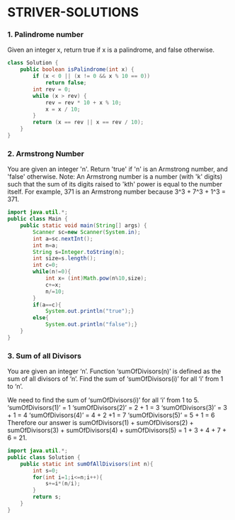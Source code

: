 # STRIVER-SOLUTIONS

### 1. Palindrome number
Given an integer x, return true if x is a palindrome, and false otherwise.
```java
class Solution {
    public boolean isPalindrome(int x) {
        if (x < 0 || (x != 0 && x % 10 == 0))
            return false;
        int rev = 0;
        while (x > rev) {
            rev = rev * 10 + x % 10;
            x = x / 10;
        }
        return (x == rev || x == rev / 10);
    }
}
```

### 2. Armstrong Number

You are given an integer 'n'.
Return 'true' if 'n' is an Armstrong number, and 'false' otherwise.
Note:
An Armstrong number is a number (with 'k' digits) such that the sum of its digits raised to 'kth' power is equal to the number itself. For example, 371 is an Armstrong number because 3^3 + 7^3 + 1^3 = 371.

```java
import java.util.*;
public class Main {
	public static void main(String[] args) {
		Scanner sc=new Scanner(System.in);
		int a=sc.nextInt();
		int n=a;
		String s=Integer.toString(n);
		int size=s.length();
		int c=0;
		while(n!=0){
			int x= (int)Math.pow(n%10,size);
			c+=x;
			n/=10;
		}
		if(a==c){
			System.out.println("true");}
		else{
			System.out.println("false");}
	}
}

```

### 3. Sum of all Divisors

You are given an integer ‘n’.
Function ‘sumOfDivisors(n)’ is defined as the sum of all divisors of ‘n’.
Find the sum of ‘sumOfDivisors(i)’ for all ‘i’ from 1 to ‘n’.

We need to find the sum of ‘sumOfDivisors(i)’ for all ‘i’ from 1 to 5. 
‘sumOfDivisors(1)’ = 1
‘sumOfDivisors(2)’ = 2 + 1 = 3
‘sumOfDivisors(3)’ = 3 + 1 = 4
‘sumOfDivisors(4)’ = 4 + 2 +1 = 7 
‘sumOfDivisors(5)’ = 5 + 1 = 6
Therefore our answer is sumOfDivisors(1) + sumOfDivisors(2) + sumOfDivisors(3) + sumOfDivisors(4) + sumOfDivisors(5) = 1 + 3 + 4 + 7 + 6 = 21.

```java
import java.util.*;
public class Solution {
    public static int sumOfAllDivisors(int n){
        int s=0;
        for(int i=1;i<=n;i++){
            s+=i*(n/i);
        }
        return s;
    }
}
```
